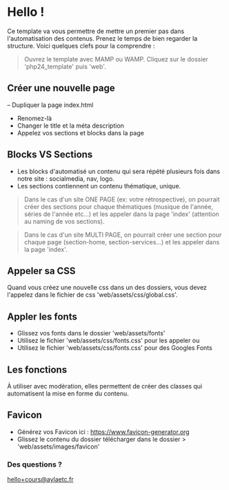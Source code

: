 # Hello !

Ce template va vous permettre de mettre un premier pas dans l'automatisation des contenus. 
Prenez le temps de bien regarder la structure. Voici quelques clefs pour la comprendre :

> Ouvrez le template avec MAMP ou WAMP. Cliquez sur le dossier 'php24_template' puis 'web'.

## Créer une nouvelle page

– Dupliquer la page index.html
- Renomez-là 
- Changer le title et la méta description
- Appelez vos sections et blocks dans la page


## Blocks VS Sections

- Les blocks d'automatisé un contenu qui sera répété plusieurs fois dans notre site : socialmedia, nav, logo.
- Les sections contiennent un contenu thématique, unique.
 
> Dans le cas d'un site ONE PAGE (ex: votre rétrospective), on pourrait créer des sections pour chaque  thématiques (musique de l'année, séries de l'année etc...) et les appeler dans la page 'index' (attention au naming de vos sections).

> Dans le cas d'un site MULTI PAGE, on pourrait créer une section pour chaque page (section-home, section-services...) et les appeler dans la page 'index'.


## Appeler sa CSS 

Quand vous créez une nouvelle css dans un des dossiers, vous devez l'appelez dans le fichier de css 'web/assets/css/global.css'.


## Appler les fonts

- Glissez vos fonts dans le dossier 'web/assets/fonts'
- Utilisez le fichier 'web/assets/css/fonts.css' pour les appeler
ou
- Utilisez le fichier 'web/assets/css/fonts.css' pour des Googles Fonts


## Les fonctions

À utiliser avec modération, elles permettent de créer des classes qui automatisent la mise en forme du contenu.


## Favicon

- Générez vos Favicon ici : https://www.favicon-generator.org
- Glissez le contenu du dossier télécharger dans le dossier > 'web/assets/images/favicon'


### Des questions ? 
[hello+cours@aylaetc.fr](mailto:hello+cours@aylaetc.fr)
